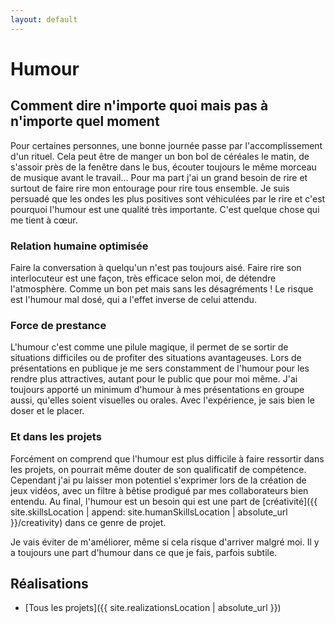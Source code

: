 ```yaml
---
layout: default
---
```


# Humour

## Comment dire n'importe quoi mais pas à n'importe quel moment

Pour certaines personnes, une bonne journée passe par l'accomplissement d'un rituel. Cela peut être de manger un bon bol de céréales le matin, de s'assoir  près de la fenêtre dans le bus, écouter toujours le même morceau de musique avant le travail... Pour ma part j'ai un grand besoin de rire et surtout de faire rire mon entourage pour rire tous ensemble. Je suis persuadé que les ondes les plus positives sont véhiculées par le rire et c'est pourquoi l'humour est une qualité très importante. C'est quelque chose qui me tient à cœur.

### Relation humaine optimisée

Faire la conversation à quelqu'un n'est pas toujours aisé. Faire rire son interlocuteur est une façon, très efficace selon moi, de détendre l'atmosphère. Comme un bon pet mais sans les désagréments !
Le risque est l'humour mal dosé, qui a l'effet inverse de celui attendu.

### Force de prestance

L'humour c'est comme une pilule magique, il permet de se sortir de situations difficiles ou de profiter des situations avantageuses. Lors de présentations en publique je me sers constamment de l'humour pour les rendre plus attractives, autant pour le public que pour moi même. J'ai toujours apporté un minimum d'humour à mes présentations en groupe aussi, qu'elles soient visuelles ou orales. Avec l'expérience, je sais bien le doser et le placer.

### Et dans les projets

Forcément on comprend que l'humour est plus difficile à faire ressortir dans les projets, on pourrait même douter de son qualificatif de compétence. Cependant j'ai pu laisser mon potentiel s'exprimer lors de la création de jeux vidéos, avec un filtre à bêtise prodigué par mes collaborateurs bien entendu. Au final, l'humour est un besoin qui est une part de [créativité]({{ site.skillsLocation | append: site.humanSkillsLocation | absolute_url }}/creativity) dans ce genre de projet.

Je vais éviter de m'améliorer, même si cela risque d'arriver malgré moi. Il y a toujours une part d'humour dans ce que je fais, parfois subtile.

## Réalisations

* [Tous les projets]({{ site.realizationsLocation | absolute_url }})
